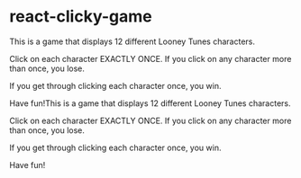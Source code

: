 # react-clicky-game
This is a game that displays 12 different Looney Tunes characters.

Click on each character EXACTLY ONCE. If you click on any character more than once, you lose. 

If you get through clicking each character once, you win.

Have fun!This is a game that displays 12 different Looney Tunes characters.

Click on each character EXACTLY ONCE. If you click on any character more than once, you lose. 

If you get through clicking each character once, you win.

Have fun!
